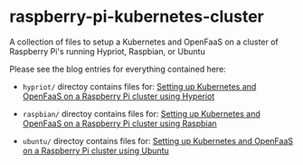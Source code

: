 # raspberry-pi-kubernetes-cluster

A collection of files to setup a Kubernetes and OpenFaaS on a cluster of Raspberry Pi's running Hypriot, Raspbian, or Ubuntu

Please see the blog entries for everything contained here:

  * `hypriot/` directoy contains files for: [Setting up Kubernetes and OpenFaaS on a Raspberry Pi cluster using Hyperiot](https://johnwyles.github.io/posts/setting-up-kubernetes-and-openfaas-on-a-raspberry-pi-cluster-using-hyperiot/)

  * `raspbian/` directoy contains files for: [Setting up Kubernetes and OpenFaaS on a Raspberry Pi cluster using Raspbian](https://johnwyles.github.io/posts/setting-up-kubernetes-and-openfaas-on-a-raspberry-pi-cluster-using-raspbian/)

  * `ubuntu/` directoy contains files for: [Setting up Kubernetes and OpenFaaS on a Raspberry Pi cluster using Ubuntu](https://johnwyles.github.io/posts/setting-up-kubernetes-and-openfaas-on-a-raspberry-pi-cluster-using-ubuntu/)
